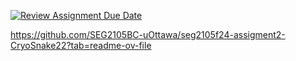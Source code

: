 [![Review Assignment Due Date](https://classroom.github.com/assets/deadline-readme-button-22041afd0340ce965d47ae6ef1cefeee28c7c493a6346c4f15d667ab976d596c.svg)](https://classroom.github.com/a/kxfu_90l)

https://github.com/SEG2105BC-uOttawa/seg2105f24-assigment2-CryoSnake22?tab=readme-ov-file
